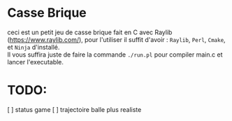 # Casse Brique
ceci est un petit jeu de casse brique fait en C avec Raylib (https://www.raylib.com/), pour l'utiliser il suffit d'avoir : ``Raylib``, ``Perl``, ``Cmake``, et ``Ninja`` d'installé. <br/>
Il vous suffira juste de faire la commande ``./run.pl`` pour compiler main.c et lancer l'executable.

# TODO:

[ ] status game
[ ] trajectoire balle plus realiste
